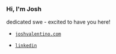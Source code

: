 ### Hi, I'm Josh

dedicated swe - excited to have you here!

- [`joshvalentino.com`](https://joshvalentino.com/)

- [`linkedin`](https://www.linkedin.com/in/valentino-josh/)

<!--
**valentinojosh/valentinojosh** is a ✨ _special_ ✨ repository because its `README.md` (this file) appears on your GitHub profile.

Here are some ideas to get you started:

- 🔭 I’m currently working on ...
- 🌱 I’m currently learning ...
- 👯 I’m looking to collaborate on ...
- 🤔 I’m looking for help with ...
- 💬 Ask me about ...
- 📫 How to reach me: ...
- 😄 Pronouns: ...
- ⚡ Fun fact: ...
-->

